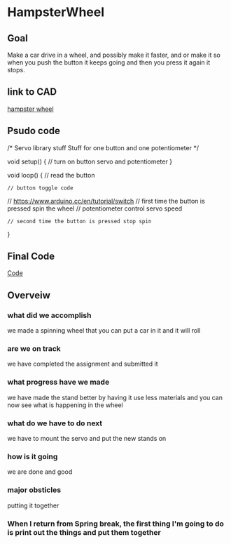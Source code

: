 # HampsterWheel
## Goal
Make a car drive in a wheel, and possibly make it faster, and or make it so when you push the button it keeps going and then you press it again it stops.
## link to CAD
[hampster wheel](https://cvilleschools.onshape.com/documents/19dc710f95885de48e050788/w/5ada67a2b91b82b563d96b96/e/759dc6aaf90706040678159a)
## Psudo code
/*
Servo library stuff
Stuff for one button and one potentiometer
*/

void setup() {
    // turn on button servo and potentiometer
}

void loop() {
    // read the button
    
    // button toggle code
   // https://www.arduino.cc/en/tutorial/switch
    // first time the button is pressed spin the wheel
    // potentiometer control servo speed
    
    // second time the button is pressed stop spin
}
## Final Code
[Code](https://create.arduino.cc/editor/jmyhre21/6251c4e5-f65c-4884-a192-fe627dd8ccbe)
## Overveiw
### what did we accomplish
we made a spinning wheel that you can put a car in it and it will roll
### are we on track
we have completed the assignment and submitted it
### what progress have we made
we have made the stand better by having it use less materials and you can now see what is happening in the wheel
### what do we have to do next
we have to mount the servo and put the new stands on
### how is it going
we are done and good
### major obsticles
putting it together
### When I return from Spring break, the first thing I'm going to do is print out the things and put them together  
 
